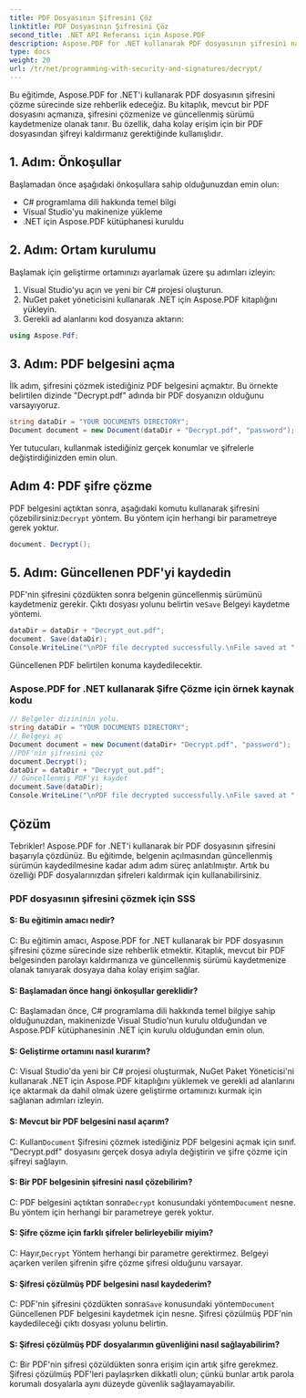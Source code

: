 ```yaml
---
title: PDF Dosyasının Şifresini Çöz
linktitle: PDF Dosyasının Şifresini Çöz
second_title: .NET API Referansı için Aspose.PDF
description: Aspose.PDF for .NET kullanarak PDF dosyasının şifresini nasıl çözeceğinizi öğrenin.
type: docs
weight: 20
url: /tr/net/programming-with-security-and-signatures/decrypt/
---
```

Bu eğitimde, Aspose.PDF for .NET'i kullanarak PDF dosyasının şifresini çözme sürecinde size rehberlik edeceğiz. Bu kitaplık, mevcut bir PDF dosyasını açmanıza, şifresini çözmenize ve güncellenmiş sürümü kaydetmenize olanak tanır. Bu özellik, daha kolay erişim için bir PDF dosyasından şifreyi kaldırmanız gerektiğinde kullanışlıdır.

## 1. Adım: Önkoşullar

Başlamadan önce aşağıdaki önkoşullara sahip olduğunuzdan emin olun:

- C# programlama dili hakkında temel bilgi
- Visual Studio'yu makinenize yükleme
- .NET için Aspose.PDF kütüphanesi kuruldu

## 2. Adım: Ortam kurulumu

Başlamak için geliştirme ortamınızı ayarlamak üzere şu adımları izleyin:

1. Visual Studio'yu açın ve yeni bir C# projesi oluşturun.
2. NuGet paket yöneticisini kullanarak .NET için Aspose.PDF kitaplığını yükleyin.
3. Gerekli ad alanlarını kod dosyanıza aktarın:

```csharp
using Aspose.Pdf;
```

## 3. Adım: PDF belgesini açma

İlk adım, şifresini çözmek istediğiniz PDF belgesini açmaktır. Bu örnekte belirtilen dizinde "Decrypt.pdf" adında bir PDF dosyanızın olduğunu varsayıyoruz.

```csharp
string dataDir = "YOUR DOCUMENTS DIRECTORY";
Document document = new Document(dataDir + "Decrypt.pdf", "password");
```

Yer tutucuları, kullanmak istediğiniz gerçek konumlar ve şifrelerle değiştirdiğinizden emin olun.

## Adım 4: PDF şifre çözme

 PDF belgesini açtıktan sonra, aşağıdaki komutu kullanarak şifresini çözebilirsiniz:`Decrypt` yöntem. Bu yöntem için herhangi bir parametreye gerek yoktur.

```csharp
document. Decrypt();
```

## 5. Adım: Güncellenen PDF'yi kaydedin

 PDF'nin şifresini çözdükten sonra belgenin güncellenmiş sürümünü kaydetmeniz gerekir. Çıktı dosyası yolunu belirtin ve`Save` Belgeyi kaydetme yöntemi.

```csharp
dataDir = dataDir + "Decrypt_out.pdf";
document. Save(dataDir);
Console.WriteLine("\nPDF file decrypted successfully.\nFile saved at " + dataDir);
```

Güncellenen PDF belirtilen konuma kaydedilecektir.

### Aspose.PDF for .NET kullanarak Şifre Çözme için örnek kaynak kodu 

```csharp
// Belgeler dizininin yolu.
string dataDir = "YOUR DOCUMENTS DIRECTORY";
// Belgeyi aç
Document document = new Document(dataDir+ "Decrypt.pdf", "password");
//PDF'nin şifresini çöz
document.Decrypt();
dataDir = dataDir + "Decrypt_out.pdf";
// Güncellenmiş PDF'yi kaydet
document.Save(dataDir);
Console.WriteLine("\nPDF file decrypted successfully.\nFile saved at " + dataDir);
```

## Çözüm

Tebrikler! Aspose.PDF for .NET'i kullanarak bir PDF dosyasının şifresini başarıyla çözdünüz. Bu eğitimde, belgenin açılmasından güncellenmiş sürümün kaydedilmesine kadar adım adım süreç anlatılmıştır. Artık bu özelliği PDF dosyalarınızdan şifreleri kaldırmak için kullanabilirsiniz.

### PDF dosyasının şifresini çözmek için SSS

#### S: Bu eğitimin amacı nedir?

C: Bu eğitimin amacı, Aspose.PDF for .NET kullanarak bir PDF dosyasının şifresini çözme sürecinde size rehberlik etmektir. Kitaplık, mevcut bir PDF belgesinden parolayı kaldırmanıza ve güncellenmiş sürümü kaydetmenize olanak tanıyarak dosyaya daha kolay erişim sağlar.

#### S: Başlamadan önce hangi önkoşullar gereklidir?

C: Başlamadan önce, C# programlama dili hakkında temel bilgiye sahip olduğunuzdan, makinenizde Visual Studio'nun kurulu olduğundan ve Aspose.PDF kütüphanesinin .NET için kurulu olduğundan emin olun.

#### S: Geliştirme ortamını nasıl kurarım?

C: Visual Studio'da yeni bir C# projesi oluşturmak, NuGet Paket Yöneticisi'ni kullanarak .NET için Aspose.PDF kitaplığını yüklemek ve gerekli ad alanlarını içe aktarmak da dahil olmak üzere geliştirme ortamınızı kurmak için sağlanan adımları izleyin.

#### S: Mevcut bir PDF belgesini nasıl açarım?

 C: Kullan`Document` Şifresini çözmek istediğiniz PDF belgesini açmak için sınıf. "Decrypt.pdf" dosyasını gerçek dosya adıyla değiştirin ve şifre çözme için şifreyi sağlayın.

#### S: Bir PDF belgesinin şifresini nasıl çözebilirim?

 C: PDF belgesini açtıktan sonra`Decrypt` konusundaki yöntem`Document` nesne. Bu yöntem için herhangi bir parametreye gerek yoktur.

#### S: Şifre çözme için farklı şifreler belirleyebilir miyim?

 C: Hayır,`Decrypt` Yöntem herhangi bir parametre gerektirmez. Belgeyi açarken verilen şifrenin şifre çözme şifresi olduğunu varsayar.

#### S: Şifresi çözülmüş PDF belgesini nasıl kaydederim?

 C: PDF'nin şifresini çözdükten sonra`Save` konusundaki yöntem`Document` Güncellenen PDF belgesini kaydetmek için nesne. Şifresi çözülmüş PDF'nin kaydedileceği çıktı dosyası yolunu belirtin.

#### S: Şifresi çözülmüş PDF dosyalarımın güvenliğini nasıl sağlayabilirim?

C: Bir PDF'nin şifresi çözüldükten sonra erişim için artık şifre gerekmez. Şifresi çözülmüş PDF'leri paylaşırken dikkatli olun; çünkü bunlar artık parola korumalı dosyalarla aynı düzeyde güvenlik sağlayamayabilir.